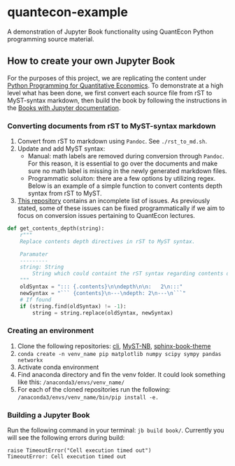 # quantecon-example
A demonstration of Jupyter Book functionality using QuantEcon Python programming source material.

## How to create your own Jupyter Book

For the purposes of this project, we are replicating the content under [Python Programming for Quantitative Economics](https://python-programming.quantecon.org). To demonstrate at a high level what has been done, we first convert each source file from rST to MyST-syntax markdown, then build the book by following the instructions in the [Books with Jupyter documentation](https://beta.jupyterbook.org/intro.html). 

### Converting documents from rST to MyST-syntax markdown
1. Convert from rST to markdown using `Pandoc`. See `./rst_to_md.sh`.
2. Update and add MyST syntax:
	- Manual: math labels are removed during conversion through `Pandoc`. For this reason, it is essential to go over the documents and make sure no math label is missing in the newly generated markdown files.
	- Programmatic soluiton: there are a few options by utilizing regex. Below is an example of a simple function to convert contents depth syntax from rST to MyST.
3. [This repository](https://github.com/najuzilu/myst-parser.example-project) contains an incomplete list of issues. As previously stated, some of these issues can be fixed programmatically if we aim to focus on conversion issues pertaining to QuantEcon lectures.

```python
def get_contents_depth(string):
	r"""
	Replace contents depth directives in rST to MyST syntax.

	Paramater
	---------
	string: String
		String which could containt the rST syntax regarding contents depth
	"""
	oldSyntax = "::: {.contents}\n\ndepth\n\n:   2\n:::"
	newSyntax = "``` {contents}\n---\ndepth: 2\n---\n```"
	# If found
	if (string.find(oldSyntax) != -1):
		string = string.replace(oldSyntax, newSyntax)
```

### Creating an environment

1. Clone the following repositories: [cli](https://github.com/ExecutableBookProject/cli), [MyST-NB](https://github.com/ExecutableBookProject/MyST-NB), [sphinx-book-theme](https://github.com/ExecutableBookProject/sphinx-book-theme)
2. `conda create -n venv_name pip matplotlib numpy scipy sympy pandas networkx`
3. Activate conda environment
4. Find anaconda directory and fin the venv folder. It could look something like this: `/anaconda3/envs/venv_name/`
5. For each of the cloned repositories run the following: `/anaconda3/envs/venv_name/bin/pip install -e.`

### Building a Jupyter Book

Run the following command in your terminal: `jb build book/`. Currently you will see the following errors during build:

```
raise TimeoutError("Cell execution timed out")
TimeoutError: Cell execution timed out
```